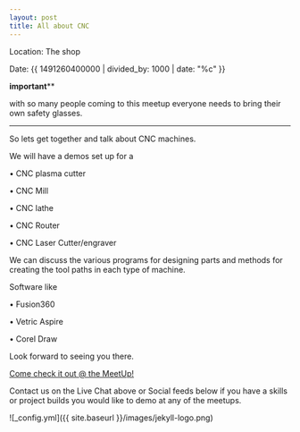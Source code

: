 ```yaml
---
layout: post
title: All about CNC
---
```


Location: The shop

Date: {{ 1491260400000 | divided_by: 1000 | date: "%c" }}


****important******

with so many people coming to this meetup everyone needs to bring their own safety glasses.

****************

So lets get together and talk about CNC machines.

We will have a demos set up for a

• CNC plasma cutter

• CNC Mill

• CNC lathe

• CNC Router

• CNC Laser Cutter/engraver

We can discuss the various programs for designing parts and methods for creating the tool paths in each type of machine.

Software like

• Fusion360

• Vetric Aspire

• Corel Draw

Look forward to seeing you there.
 
[Come check it out @ the MeetUp!](https://www.meetup.com/londonmakerscommunity/events/238227627/)
 
Contact us on the Live Chat above or Social feeds below if you have a skills or project builds you would like to demo at any of the meetups.
 

![_config.yml]({{ site.baseurl }}/images/jekyll-logo.png)
